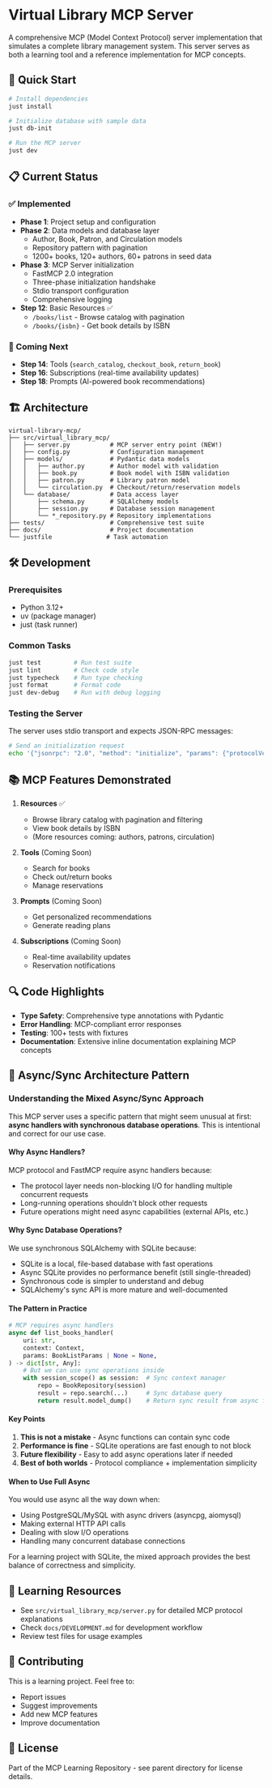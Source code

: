 # Virtual Library MCP Server

A comprehensive MCP (Model Context Protocol) server implementation that simulates a complete library management system. This server serves as both a learning tool and a reference implementation for MCP concepts.

## 🚀 Quick Start

```bash
# Install dependencies
just install

# Initialize database with sample data
just db-init

# Run the MCP server
just dev
```

## 📋 Current Status

### ✅ Implemented

- **Phase 1**: Project setup and configuration
- **Phase 2**: Data models and database layer
  - Author, Book, Patron, and Circulation models
  - Repository pattern with pagination
  - 1200+ books, 120+ authors, 60+ patrons in seed data
- **Phase 3**: MCP Server initialization
  - FastMCP 2.0 integration
  - Three-phase initialization handshake
  - Stdio transport configuration
  - Comprehensive logging
- **Step 12**: Basic Resources ✅
  - `/books/list` - Browse catalog with pagination
  - `/books/{isbn}` - Get book details by ISBN

### 🚧 Coming Next

- **Step 14**: Tools (`search_catalog`, `checkout_book`, `return_book`)
- **Step 16**: Subscriptions (real-time availability updates)
- **Step 18**: Prompts (AI-powered book recommendations)

## 🏗️ Architecture

```text
virtual-library-mcp/
├── src/virtual_library_mcp/
│   ├── server.py           # MCP server entry point (NEW!)
│   ├── config.py           # Configuration management
│   ├── models/             # Pydantic data models
│   │   ├── author.py       # Author model with validation
│   │   ├── book.py         # Book model with ISBN validation
│   │   ├── patron.py       # Library patron model
│   │   └── circulation.py  # Checkout/return/reservation models
│   └── database/           # Data access layer
│       ├── schema.py       # SQLAlchemy models
│       ├── session.py      # Database session management
│       └── *_repository.py # Repository implementations
├── tests/                  # Comprehensive test suite
├── docs/                   # Project documentation
└── justfile               # Task automation
```

## 🛠️ Development

### Prerequisites

- Python 3.12+
- uv (package manager)
- just (task runner)

### Common Tasks

```bash
just test         # Run test suite
just lint         # Check code style
just typecheck    # Run type checking
just format       # Format code
just dev-debug    # Run with debug logging
```

### Testing the Server

The server uses stdio transport and expects JSON-RPC messages:

```bash
# Send an initialization request
echo '{"jsonrpc": "2.0", "method": "initialize", "params": {"protocolVersion": "1.0"}, "id": 1}' | just dev
```

## 📚 MCP Features Demonstrated

1. **Resources** ✅
   - Browse library catalog with pagination and filtering
   - View book details by ISBN
   - (More resources coming: authors, patrons, circulation)

2. **Tools** (Coming Soon)
   - Search for books
   - Check out/return books
   - Manage reservations

3. **Prompts** (Coming Soon)
   - Get personalized recommendations
   - Generate reading plans

4. **Subscriptions** (Coming Soon)
   - Real-time availability updates
   - Reservation notifications

## 🔍 Code Highlights

- **Type Safety**: Comprehensive type annotations with Pydantic
- **Error Handling**: MCP-compliant error responses
- **Testing**: 100+ tests with fixtures
- **Documentation**: Extensive inline documentation explaining MCP concepts

## 🔄 Async/Sync Architecture Pattern

### Understanding the Mixed Async/Sync Approach

This MCP server uses a specific pattern that might seem unusual at first: **async handlers with synchronous database operations**. This is intentional and correct for our use case.

#### Why Async Handlers?

MCP protocol and FastMCP require async handlers because:
- The protocol layer needs non-blocking I/O for handling multiple concurrent requests
- Long-running operations shouldn't block other requests
- Future operations might need async capabilities (external APIs, etc.)

#### Why Sync Database Operations?

We use synchronous SQLAlchemy with SQLite because:
- SQLite is a local, file-based database with fast operations
- Async SQLite provides no performance benefit (still single-threaded)
- Synchronous code is simpler to understand and debug
- SQLAlchemy's sync API is more mature and well-documented

#### The Pattern in Practice

```python
# MCP requires async handlers
async def list_books_handler(
    uri: str,
    context: Context,
    params: BookListParams | None = None,
) -> dict[str, Any]:
    # But we can use sync operations inside
    with session_scope() as session:  # Sync context manager
        repo = BookRepository(session)
        result = repo.search(...)     # Sync database query
        return result.model_dump()    # Return sync result from async function
```

#### Key Points

1. **This is not a mistake** - Async functions can contain sync code
2. **Performance is fine** - SQLite operations are fast enough to not block
3. **Future flexibility** - Easy to add async operations later if needed
4. **Best of both worlds** - Protocol compliance + implementation simplicity

#### When to Use Full Async

You would use async all the way down when:
- Using PostgreSQL/MySQL with async drivers (asyncpg, aiomysql)
- Making external HTTP API calls
- Dealing with slow I/O operations
- Handling many concurrent database connections

For a learning project with SQLite, the mixed approach provides the best balance of correctness and simplicity.

## 📖 Learning Resources

- See `src/virtual_library_mcp/server.py` for detailed MCP protocol explanations
- Check `docs/DEVELOPMENT.md` for development workflow
- Review test files for usage examples

## 🤝 Contributing

This is a learning project. Feel free to:

- Report issues
- Suggest improvements
- Add new MCP features
- Improve documentation

## 📄 License

Part of the MCP Learning Repository - see parent directory for license details.
